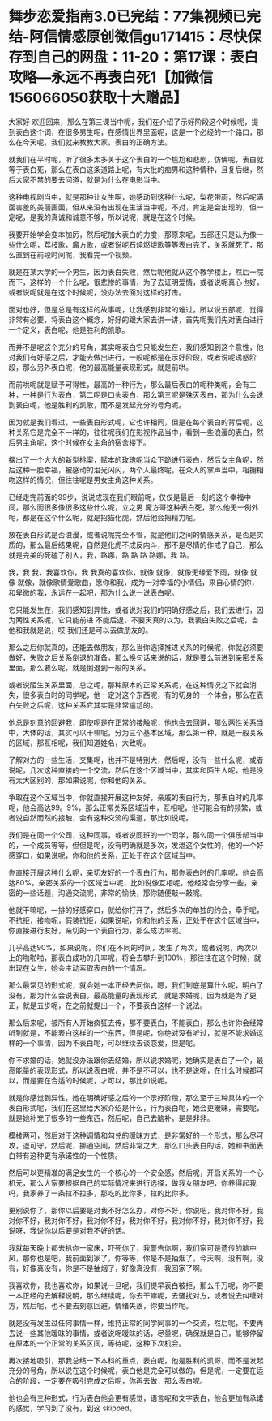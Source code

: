 # 舞步恋爱指南3.0已完结：77集视频已完结-阿信情感原创微信gu171415：尽快保存到自己的网盘：11-20：第17课：表白攻略—永远不再表白死1【加微信156066050获取十大赠品】

大家好 欢迎回来，那么在第三课当中呢，我们在介绍了示好阶段这个时候呢，提到表白这个词，在很多男生呢，在感情世界里面呢，这是一个必经的一个路口，那么在今天呢，我们就来教教大家，表白的正确方法。

就我们在平时呢，听了很多太多关于这个表白的一个尴尬和悲剧，仿佛呢，表白就等于表白死，那么在表白这条道路上呢，有大批的痴男和这种情种，且复后继，然后大家不禁的要去问道，就是为什么在电影当中。

这种电视剧当中，就是那种让女生啊，她感动到这种什么呢，梨花带雨，然后呢满面害羞的美丽画面，但从来没有出现在生活当中呢，不对，肯定是会出现的，但一定呢，是我的真诚和诚意不够，所以说呢，就是在这个时候。

我要开始学会变本加厉，然后呢加大表白的力度，那原来呢，五部还只是认为像一些什么呢，荔枝歌，魔方歌，或者说呢石炖燃炬歌等等表白完了，关系就死了，那么直到在前段时间呢，我看完一个视频。

就是在某大学的一个男生，因为表白失败，然后呢他就从这个教学楼上，然后一院而下，这样的一个什么呢，很悲惨的事情，为了去证明爱情，或者说呢真心也好，或者说呢就是在这个时候呢，没办法去面对这样的打击。

面对也好，但是总是有这样的故事呢，让我感到非常的难过，所以说五部呢，觉得非常有必要，将表白这个概念，好好的跟大家去讲一讲，首先呢我们先对表白进行一个定义，表白呢，他是胜利的凯歌。

而并不是呢这个充分的号角，其实呢表白它只能发生在，我们感知到这个意性，他对我们有好感之后，才能去做出进行，一般呢都是在示好阶段，或者说呢诱惑阶段，那么另外表白呢，他的最高能量表现形式，就是前哄。

而前哄呢就是赋予可得性，最高的一种行为，那么最后表白的呢种类呢，会有三种，一种是行为表白，第二呢是口头表白，那么第三呢是殊灭表白，那为什么会说到表白呢，他是胜利的凯歌，而不是发起充分的号角呢。

因为就是我们看过，一些表白形式呢，它也许相同，但是在每个表白的背后呢，这种关系它是完全不一样的，往往呢我们在影视作品当中，看到一些浪漫的表白，然后男主角呢，这个时候在女主角的宿舍楼下。

摆出了一个大大的新型桃案，赋本的玫瑰呢当众下跪进行表白，然后女主角呢，然后这种一脸幸福，被感动的泪光闪闪，两个人最终呢，在众人的掌声当中，相拥相吻这样的情况，但往往呢是男女主角这种关系。

已经走完前面的99步，说说成现在我们眼前呢，仅仅是最后一刻的这个幸福中间，那么而很多像很多这些什么呢，立之男 魔方哥这种表白死，那么他无一例外呢，都是在这个什么呢，就是招猫化虎，然后他会把精力呢。

放在表白形式是否浪漫，或者说呢完全不管，就是他们之间的情感关系，是否是实质的，那么最后结果呢，自然是化虎不成反内斗，那不是尽情的作戒了自己，那么就是完美的死磕了别人，我，路娜，路 路 路 路娜，我 路。

我，我 我，我喜欢你，我 我真的喜欢你，就像 就像，就像无缘爱下雨，就像 就像 就像，就像歌情爱歌曲，愿你和我，成为一对幸福的小情侣，来自心情的你，和卑微的我，永远在一起吧，那为什么说一说表白呢。

它只能发生在，我们感知到异性，或者说对我们的明确好感之后，我们去进行，因为两性关系呢，它只能前进 不能后退，不要天真的以为，我表白失败之后呢，当他和我就是说，哎 我们还是可以去做朋友的。

那么之后你就真的，还能去做朋友，那么当你选择推进关系的时候呢，你就必须要做好，失败之后关系倒退的准备，那么换句话来说的话，就是要么前进到亲密关系里面，那么要么呢，就是倒退到一般的关系。

或者说陌生关系里面，总之呢，那种原本的正常关系呢，在这种情况之下就会消失，很多表白时的同学呢，他一定对这个东西呢，有的切身的一个体会，那么在表白失败之后呢，这种关系它其实是非常尴尬的。

他总是刻意的回避我，即使呢是在正常的接触呢，他也会去回避，那么两性关系当中，大体的话，其实可以干嘛呢，分为三个基本区域，那么第一种，就是一般关系的区域，那互相呢，我们知道姓名，大致呢。

了解对方的一些生活，交集呢，也并不是特别大，然后呢，没有一些什么呢，或者说呢，几次这种直接的一个交流，然后在这个区域当中，其实和陌生人呢，他是没有太大区别的，那如果说呢，你和他的关系。

争取在这个区域当中，你就直接开展这种友好，亲戚的表白行为，那表白时的几率呢，他会高达99。9%，那么正常关系区域当中，互相呢，他可能会有的频繁，或者说自然而然的接触，会有这种交流的渠道，那比如说呢。

我们是在同一个公司，这种同事，或者说同班的一个同学，那么同一个俱乐部当中的，一个成员等等，但但是呢，没有明确就是多次，发泄这个女性的，他的一个好感穿口，如果说呢，你和他的关系，正处于在这个区域当中。

你直接开展这种什么呢，亲切友好的一个表白行为，那你表白时的几率呢，他会高达80%，亲密关系的一个区域当中呢，比如说像互相呢，他经常会分享一些，亲密的一些话题，沟通交流呢，非常的愉快，那你随便敲一敲呢。

他就干嘛呢，一排的好感穿口，就给你打开了，然后多次的单独的约会，牵手呢，不抗拒，接吻呢，假装抗拒，如果说呢，你和他的关系，正处于在这个区域当中，你直接进行友好，亲切的一个表白行为，那么成功率呢。

几乎高达90%，如果说呢，你们在不同的时间，发生了两次，或者说呢，两次以上的啪啪啪，那表白成功的几率呢，将会去攀升到100%，那往往在这个时候，就出现在女生，她会主动索取表白的一个情况。

那么最常见的形式呢，就会她一本正经去问你，嗯，我们到底是算什么呢，明白了没有，那为什么会说表白，最高能量的表现形式，就是求婚呢，因为就是为了更正，就是五步呢，在之前就提出一个，不要表白这样一个说法。

那么后来呢，被所有人开始疯狂去传，那不要表白，不能表白，那么也许你会经常听到就是，不能表白这样的一个东西，但是呢，你绝对没有听过，就是不能求婚这样的一个事情，因为不表白呢，可以继续去谈恋爱，但是呢。

你不求婚的话，她就没办法跟你去结婚，所以说求婚呢，她确实是表白了一个，最高能量的表现形式，所以说表白呢，并不是不可以，也不是说呢，在什么时候都可以，而是要在合适的时候呢，才可以，那比如说呢。

就是你感觉到异性，她在明确好感之后的一个示好阶段，那么至于三种具体的一个表白形式呢，我们在这里给大家介绍是什么，行为表白呢，她会更暧昧，需要呢，就是她补充了很多的一些东西，然后呢，自己去脑补，是是非非。

模棱两可，然后对于这种调情和勾兑的暧昧方式，是非常好的一个形式，那么尽可攻，退可守，然后呢，挪通空间，然后非常之大，那么口头表白的话，她和书面表白带有这种更有承诺性的一个性质。

然后可以更精准的满足女生的一个核心的一个安全感，然后呢，开启关系的一个心机元，那么大家要根据自己的实际情况来进行选择，做我女朋友吧，你养得起我吗，我家养了一条拉不拉多，那吃的比你多，拉的比你多。

更别说你了，那你以后要是对我不好怎么办，对你不好，你说吧，我对你不好，我对你不好，我对你不好，我对你不好，我对你不好，我对你不好，我对你不好，我说呀，我说你以后要是对我不好的话。

我就每天晚上都去扒你一家床，吓死你了，我警告你啊，我们家可是遗传的脑中风，那你也是吧，我前面到家了，你等等，你是不是抽烟了，今天啊，没有啊，没有，好像真没有，你是不是抽烟了，好像真没有，我回家了啊。

我喜欢你，我也喜欢你，如果说一旦呢，我们提早表白被拒，那么千万呢，你不要一本正经的去解释说明，那么继续呢，你去干嘛呢，去骚扰对方，或者说去纠缠对方，然后呢，也不要去刻意回避，情绪失落，你要当作呢。

就是没有发生过任何事情一样，维持正常的同学同事的一个交流，然后呢，不要再去说一些其他暧昧的事情，或者说呢暧昧的话，尽量呢，确保就是自己，能够停留在原本的一个正常的关系区间，等待呢，这种下次机会。

再次接地吸引，那我总结一下本科的重点，表白呢，他是胜利的凯哥，而不是发起充分的号角，所以说在这个时候呢，表白他是完全可以做的，但是呢，一定要在适合的阶段，一定要在吸引完成之后呢，你再去做，那么表白呢。

他也会有三种形式，行为表白他会更有感觉，语言呢和文字表白，他会更加有承诺的感觉，学习到了没有，到这 skipped。